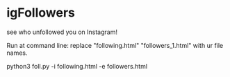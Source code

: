 # igFollowers
see who unfollowed you on Instagram!

Run at command line: replace "following.html" "followers_1.html" with ur file names. 

python3 foll.py -i following.html -e followers.html
